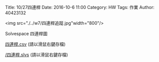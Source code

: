 Title: 10/27四連桿
Date: 2016-10-6 11:00
Category: HW
Tags: 作業
Author: 40423132



<!-- PELICAN_END_SUMMARY -->

<img src="./../w7/四連桿追蹤.jpg"width="800"/>

<p>Solvespace 四連桿圖</p>

<p><a href="./../w7/四連桿追蹤.slvs"> 四連桿.csv</a> (請以滑鼠右鍵存檔)</p>

<p><a href="./../w7/四連桿路徑.csv">/四連桿.slvs</a> (請以滑鼠右鍵存檔)</p>
